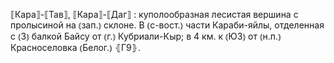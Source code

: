 ---
---

⟦Кара⟧-⟦Тав⟧, ⟦Кара⟧-⟦Даг⟧
: куполообразная лесистая вершина с пролысиной на ⦅зап.⦆ склоне. В ⦅с-вост.⦆ части Караби-яйлы, отделенная с ⦅З⦆ балкой Байсу от ⦅г.⦆ Кубриали-Кыр; в 4 км. к ⦅ЮЗ⦆ от ⦅н.п.⦆ Красноселовка ⦅Белог.⦆ ⦃Г9⦄.
